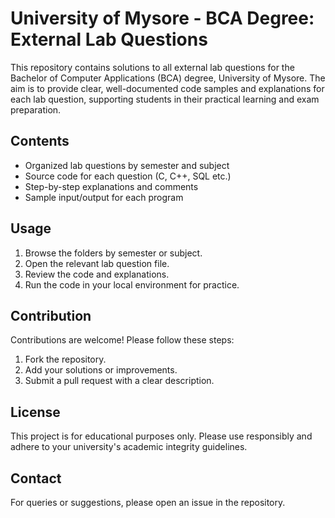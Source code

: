# University of Mysore - BCA Degree: External Lab Questions

This repository contains solutions to all external lab questions for the Bachelor of Computer Applications (BCA) degree, University of Mysore. The aim is to provide clear, well-documented code samples and explanations for each lab question, supporting students in their practical learning and exam preparation.

## Contents

- Organized lab questions by semester and subject
- Source code for each question (C, C++, SQL etc.)
- Step-by-step explanations and comments
- Sample input/output for each program

## Usage

1. Browse the folders by semester or subject.
2. Open the relevant lab question file.
3. Review the code and explanations.
4. Run the code in your local environment for practice.

## Contribution

Contributions are welcome! Please follow these steps:

1. Fork the repository.
2. Add your solutions or improvements.
3. Submit a pull request with a clear description.

## License

This project is for educational purposes only. Please use responsibly and adhere to your university's academic integrity guidelines.

## Contact

For queries or suggestions, please open an issue in the repository.
